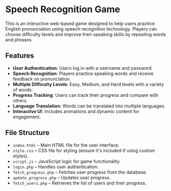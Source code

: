 # Speech Recognition Game

This is an interactive web-based game designed to help users practice English pronunciation using speech recognition technology. Players can choose difficulty levels and improve their speaking skills by repeating words and phrases.

## Features

- **User Authentication**: Users log in with a username and password.
- **Speech Recognition**: Players practice speaking words and receive feedback on pronunciation.
- **Multiple Difficulty Levels**: Easy, Medium, and Hard levels with a variety of words.
- **Progress Tracking**: Users can track their progress and compare with others.
- **Language Translation**: Words can be translated into multiple languages.
- **Interactive UI**: Includes animations and dynamic content for engagement.

## File Structure

- `index.html` – Main HTML file for the user interface.
- `style.css` – CSS file for styling (ensure it's included if using custom styles).
- `script.js` – JavaScript logic for game functionality.
- `login.php` – Handles user authentication.
- `fetch_progress.php` – Fetches user progress from the database.
- `update_progress.php` – Updates user progress.
- `fetch_users.php` – Retrieves the list of users and their progress.

